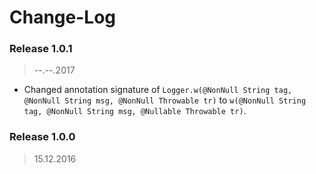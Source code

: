 Change-Log
===============

### Release 1.0.1 ###
> --.--.2017

- Changed annotation signature of `Logger.w(@NonNull String tag, @NonNull String msg, @NonNull Throwable tr)`
  to `w(@NonNull String tag, @NonNull String msg, @Nullable Throwable tr)`.

### Release 1.0.0 ###
> 15.12.2016